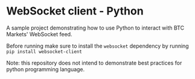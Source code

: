 # WebSocket client - Python

A sample project demonstrating how to use Python to interact with BTC Markets' WebSocket feed.


Before running make sure to install the `websocket` dependency by running `pip install websocket-client`
  
Note: this repository does not intend to demonstrate best practices for python programming language.


